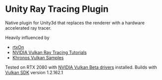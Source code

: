 # Unity Ray Tracing Plugin
Native plugin for Unity3d that replaces the renderer with a hardware accelerated ray tracer.

Heavily influenced by
- [rtxOn](https://github.com/iOrange/rtxON)
- [NVIDIA Vulkan Ray Tracing Tutorials](https://github.com/nvpro-samples/vk_raytracing_tutorial_KHR)
- [Khronos Vulkan Samples](https://github.com/KhronosGroup/Vulkan-Samples)

Tested on RTX 2080 with [NVIDIA Vulkan Beta drivers](https://developer.nvidia.com/vulkan-driver) installed.
Builds with [Vulkan SDK](https://vulkan.lunarg.com/sdk/home) version 1.2.162.1
